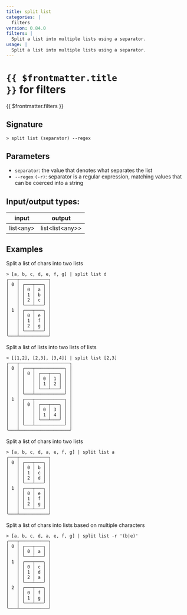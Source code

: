 ```yaml
---
title: split list
categories: |
  filters
version: 0.84.0
filters: |
  Split a list into multiple lists using a separator.
usage: |
  Split a list into multiple lists using a separator.
---
```


# <code>{{ $frontmatter.title }}</code> for filters

<div class='command-title'>{{ $frontmatter.filters }}</div>

## Signature

```> split list (separator) --regex```

## Parameters

 -  `separator`: the value that denotes what separates the list
 -  `--regex` `(-r)`: separator is a regular expression, matching values that can be coerced into a string


## Input/output types:

| input     | output          |
| --------- | --------------- |
| list\<any\> | list\<list\<any\>\> |

## Examples

Split a list of chars into two lists
```shell
> [a, b, c, d, e, f, g] | split list d
╭───┬───────────╮
│ 0 │ ╭───┬───╮ │
│   │ │ 0 │ a │ │
│   │ │ 1 │ b │ │
│   │ │ 2 │ c │ │
│   │ ╰───┴───╯ │
│ 1 │ ╭───┬───╮ │
│   │ │ 0 │ e │ │
│   │ │ 1 │ f │ │
│   │ │ 2 │ g │ │
│   │ ╰───┴───╯ │
╰───┴───────────╯

```

Split a list of lists into two lists of lists
```shell
> [[1,2], [2,3], [3,4]] | split list [2,3]
╭───┬───────────────────╮
│ 0 │ ╭───┬───────────╮ │
│   │ │ 0 │ ╭───┬───╮ │ │
│   │ │   │ │ 0 │ 1 │ │ │
│   │ │   │ │ 1 │ 2 │ │ │
│   │ │   │ ╰───┴───╯ │ │
│   │ ╰───┴───────────╯ │
│ 1 │ ╭───┬───────────╮ │
│   │ │ 0 │ ╭───┬───╮ │ │
│   │ │   │ │ 0 │ 3 │ │ │
│   │ │   │ │ 1 │ 4 │ │ │
│   │ │   │ ╰───┴───╯ │ │
│   │ ╰───┴───────────╯ │
╰───┴───────────────────╯

```

Split a list of chars into two lists
```shell
> [a, b, c, d, a, e, f, g] | split list a
╭───┬───────────╮
│ 0 │ ╭───┬───╮ │
│   │ │ 0 │ b │ │
│   │ │ 1 │ c │ │
│   │ │ 2 │ d │ │
│   │ ╰───┴───╯ │
│ 1 │ ╭───┬───╮ │
│   │ │ 0 │ e │ │
│   │ │ 1 │ f │ │
│   │ │ 2 │ g │ │
│   │ ╰───┴───╯ │
╰───┴───────────╯

```

Split a list of chars into lists based on multiple characters
```shell
> [a, b, c, d, a, e, f, g] | split list -r '(b|e)'
╭───┬───────────╮
│ 0 │ ╭───┬───╮ │
│   │ │ 0 │ a │ │
│   │ ╰───┴───╯ │
│ 1 │ ╭───┬───╮ │
│   │ │ 0 │ c │ │
│   │ │ 1 │ d │ │
│   │ │ 2 │ a │ │
│   │ ╰───┴───╯ │
│ 2 │ ╭───┬───╮ │
│   │ │ 0 │ f │ │
│   │ │ 1 │ g │ │
│   │ ╰───┴───╯ │
╰───┴───────────╯

```
